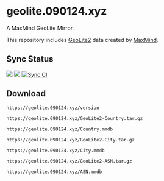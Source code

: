 # geolite.090124.xyz

A MaxMind GeoLite Mirror.

This repository includes [GeoLite2](https://dev.maxmind.com/geoip/geoip2/geolite2/) data created by [MaxMind](https://www.maxmind.com).

## Sync Status

![](https://img.shields.io/badge/Version-20250131-2f8bff.svg)
![](https://img.shields.io/badge/Last%20Sync-2025--02--01%2008%3A51%3A52-blue.svg)
[![Sync CI](https://github.com/ffha/geolite-mirror/actions/workflows/sync.yml/badge.svg)](https://github.com/ffha/geolite-mirror/actions/workflows/sync.yml)


## Download

``` plain
https://geolite.090124.xyz/version
```

``` plain
https://geolite.090124.xyz/GeoLite2-Country.tar.gz
```

``` plain
https://geolite.090124.xyz/Country.mmdb
```
``` plain
https://geolite.090124.xyz/GeoLite2-City.tar.gz
```

``` plain
https://geolite.090124.xyz/City.mmdb
```
``` plain
https://geolite.090124.xyz/GeoLite2-ASN.tar.gz
```
``` plain
https://geolite.090124.xyz/ASN.mmdb
```


